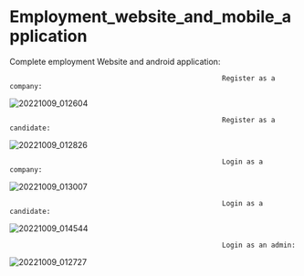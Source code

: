 # Employment_website_and_mobile_application

Complete employment Website and android application:

                                                        Register as a company:

![20221009_012604](https://user-images.githubusercontent.com/115164036/194731226-2a3757c6-f5dc-40dc-ab56-61446e96f352.gif)


                                                        Register as a candidate:

![20221009_012826](https://user-images.githubusercontent.com/115164036/194731228-4e602233-75e1-49ab-ac7d-ac85db5c161e.gif)  


                                                        Login as a company: 

 ![20221009_013007](https://user-images.githubusercontent.com/115164036/194731224-2500b0b3-c9ef-4a91-ae63-aa969dfcafc7.gif)


                                                        Login as a candidate:  

![20221009_014544](https://user-images.githubusercontent.com/115164036/194731466-a8b322a2-66f6-46f6-909d-13105bc449c1.gif)


                                                        Login as an admin:

![20221009_012727](https://user-images.githubusercontent.com/115164036/194731227-d68932ee-bfaa-401d-a544-0655601cc36a.gif)









